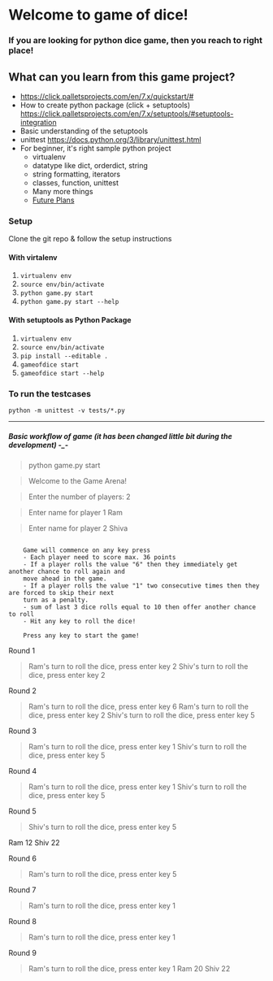 # Welcome to game of dice!

### If you are looking for python dice game, then you reach to right place!

## What can you learn from this game project?

* https://click.palletsprojects.com/en/7.x/quickstart/#
* How to create python package (click + setuptools) https://click.palletsprojects.com/en/7.x/setuptools/#setuptools-integration
* Basic understanding of the setuptools
* unittest https://docs.python.org/3/library/unittest.html
* For beginner, it's right sample python project  
    * virtualenv
    * datatype like dict, orderdict, string
    * string formatting, iterators
    * classes, function, unittest 
    * Many more things
    * [Future Plans](https://github.com/bkvaiude/gameofdice/blob/main/future.md "Know more about the full architecture!")


### Setup

Clone the git repo & follow the setup instructions

#### With virtalenv

1. `virtualenv env`
2. `source env/bin/activate`
3. `python game.py start`
4. `python game.py start --help`

#### With setuptools as Python Package
1. `virtualenv env`
2. `source env/bin/activate`
3. `pip install --editable .`
4. `gameofdice start`
5. `gameofdice start --help`


### To run the testcases

`python -m unittest -v tests/*.py`



-------------------------------------------------

##### Basic workflow of game (it has been changed little bit during the development) -_-

> python game.py start

> Welcome to the Game Arena!

> Enter the number of players:
2

> Enter name for player 1
Ram 

> Enter name for player 2
Shiva

```

    Game will commence on any key press
    - Each player need to score max. 36 points
    - If a player rolls the value "6" then they immediately get another chance to roll again and
    move ahead in the game.
    - If a player rolls the value "1" two consecutive times then they are forced to skip their next
    turn as a penalty.
    - sum of last 3 dice rolls equal to 10 then offer another chance to roll
    - Hit any key to roll the dice!

    Press any key to start the game!

```

Round 1
>Ram's turn to roll the dice, press enter key
2
>Shiv's turn to roll the dice, press enter key
2

Round 2
>Ram's turn to roll the dice, press enter key
6
>Ram's turn to roll the dice, press enter key
2
>Shiv's turn to roll the dice, press enter key
5

Round 3
>Ram's turn to roll the dice, press enter key
1
>Shiv's turn to roll the dice, press enter key
5

Round 4
>Ram's turn to roll the dice, press enter key
1
>Shiv's turn to roll the dice, press enter key
5

Round 5
>Shiv's turn to roll the dice, press enter key
5

Ram 12
Shiv 22

Round 6
>Ram's turn to roll the dice, press enter key
5

Round 7
>Ram's turn to roll the dice, press enter key
1

Round 8
>Ram's turn to roll the dice, press enter key
1

Round 9
>Ram's turn to roll the dice, press enter key
1
Ram 20
Shiv 22

